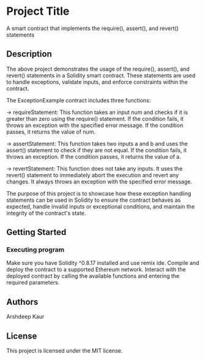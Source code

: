 # Project Title

A smart contract that implements the require(), assert(), and revert() statements

## Description

The above project demonstrates the usage of the require(), assert(), and revert() statements in a Solidity smart contract. These statements are used to handle exceptions, validate inputs, and enforce constraints within the contract.

The ExceptionExample contract includes three functions:

-> requireStatement: This function takes an input num and checks if it is greater than zero using the require() statement. If the condition fails, it throws an exception with the specified error message. If the condition passes, it returns the value of num.

-> assertStatement: This function takes two inputs a and b and uses the assert() statement to check if they are not equal. If the condition fails, it throws an exception. If the condition passes, it returns the value of a.

-> revertStatement: This function does not take any inputs. It uses the revert() statement to immediately abort the execution and revert any changes. It always throws an exception with the specified error message.

The purpose of this project is to showcase how these exception handling statements can be used in Solidity to ensure the contract behaves as expected, handle invalid inputs or exceptional conditions, and maintain the integrity of the contract's state.

## Getting Started

### Executing program

Make sure you have Solidity ^0.8.17 installed and use remix ide.
Compile and deploy the  contract to a supported Ethereum network.
Interact with the deployed contract by calling the available functions and entering the required parameters.



## Authors

Arshdeep Kaur




## License

This project is licensed under the MIT license.

